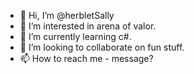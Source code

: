 - 👋 Hi, I’m @herbletSally
- 👀 I’m interested in arena of valor.
- 🌱 I’m currently learning c#.
- 💞️ I’m looking to collaborate on fun stuff.
- 📫 How to reach me - message?

<!---
herbletSally/herbletSally is a ✨ special ✨ repository because its `README.md` (this file) appears on your GitHub profile.
You can click the Preview link to take a look at your changes.
--->
